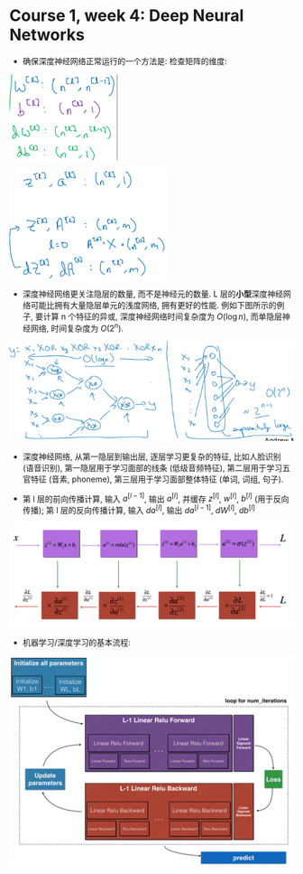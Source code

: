 # Course 1, week 4: Deep Neural Networks

* 确保深度神经网络正常运行的一个方法是: 检查矩阵的维度:

![img/dimensions_of_parameters.png](img/dimensions_of_parameters.png)

![img/dimensions_of_za.png](img/dimensions_of_za.png)

* 深度神经网络更关注隐层的数量, 而不是神经元的数量. L 层的**小型**深度神经网络可能比拥有大量隐层单元的浅度网络, 拥有更好的性能. 例如下图所示的例子, 要计算 n 个特征的异或, 深度神经网络时间复杂度为 $O(\log{n})$, 而单隐层神经网络, 时间复杂度为 $O(2^n)$.

![img/circuit-theory_deep-learning.png](img/circuit-theory_deep-learning.png)

* 深度神经网络, 从第一隐层到输出层, 逐层学习更复杂的特征, 比如人脸识别 (语音识别), 第一隐层用于学习面部的线条 (低级音频特征), 第二层用于学习五官特征 (音素, phoneme), 第三层用于学习面部整体特征 (单词, 词组, 句子).

* 第 l 层的前向传播计算, 输入 $a^{[l-1]}$, 输出 $a^{[l]}$, 并缓存 $z^{[l]}$, $w^{[l]}$, $b^{[l]}$ (用于反向传播); 第 l 层的反向传播计算, 输入 $da^{[l]}$, 输出 $da^{[l-1]}$, $dW^{[l]}$, $db^{[l]}$

![img/forwardprop-backprop_kiank.png](img/forwardprop-backprop_kiank.png)

* 机器学习/深度学习的基本流程:

![img/workflow_of_nn.png](img/workflow_of_nn.png)
